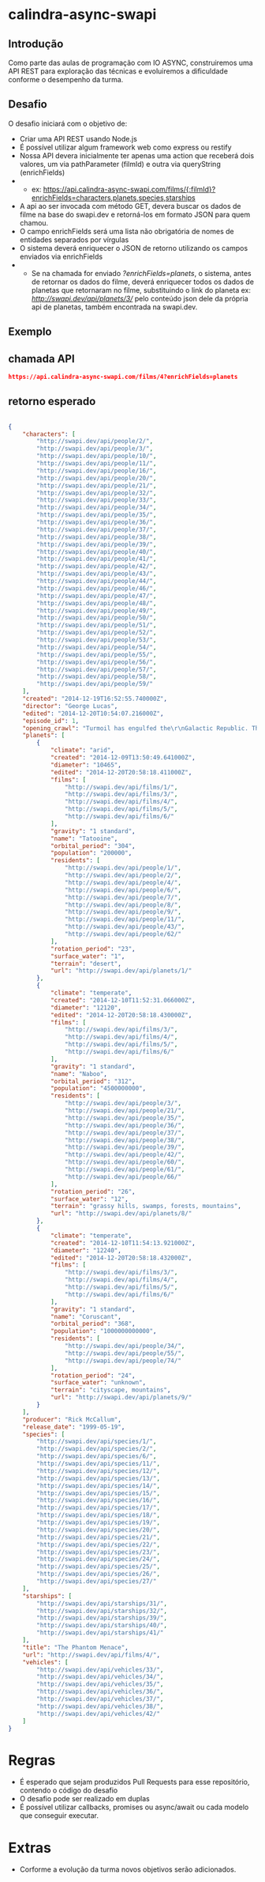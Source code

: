 # calindra-async-swapi

## Introdução

Como parte das aulas de programação com IO ASYNC, construiremos uma API REST para exploração das técnicas e evoluiremos a dificuldade conforme o desempenho da turma.

## Desafio

O desafio iniciará com o objetivo de: 

* Criar uma API REST usando Node.js
* É possível utilizar algum framework web como express ou restify
* Nossa API devera inicialmente ter apenas uma action que receberá dois valores, um via pathParameter (filmId) e outra via queryString (enrichFields)
* * ex: https://api.calindra-async-swapi.com/films/{:filmId}?enrichFields=characters,planets,species,starships
* A api ao ser invocada com método GET, devera buscar os dados de filme na base do swapi.dev e retorná-los em formato JSON para quem chamou.
* O campo enrichFields será uma lista não obrigatória de nomes de entidades separados por vírgulas
* O sistema deverá enriquecer o JSON de retorno utilizando os campos enviados via enrichFields
* * Se na chamada for enviado _?enrichFields=planets_, o sistema, antes de retornar os dados do filme, deverá enriquecer todos os dados de planetas que retornaram no filme, substituindo o link do planeta ex: _http://swapi.dev/api/planets/3/_ pelo conteúdo json dele da própria api de planetas, também encontrada na swapi.dev.


## Exemplo

## chamada API

```json
https://api.calindra-async-swapi.com/films/4?enrichFields=planets
```

## retorno esperado

```json

{
    "characters": [
        "http://swapi.dev/api/people/2/",
        "http://swapi.dev/api/people/3/",
        "http://swapi.dev/api/people/10/",
        "http://swapi.dev/api/people/11/",
        "http://swapi.dev/api/people/16/",
        "http://swapi.dev/api/people/20/",
        "http://swapi.dev/api/people/21/",
        "http://swapi.dev/api/people/32/",
        "http://swapi.dev/api/people/33/",
        "http://swapi.dev/api/people/34/",
        "http://swapi.dev/api/people/35/",
        "http://swapi.dev/api/people/36/",
        "http://swapi.dev/api/people/37/",
        "http://swapi.dev/api/people/38/",
        "http://swapi.dev/api/people/39/",
        "http://swapi.dev/api/people/40/",
        "http://swapi.dev/api/people/41/",
        "http://swapi.dev/api/people/42/",
        "http://swapi.dev/api/people/43/",
        "http://swapi.dev/api/people/44/",
        "http://swapi.dev/api/people/46/",
        "http://swapi.dev/api/people/47/",
        "http://swapi.dev/api/people/48/",
        "http://swapi.dev/api/people/49/",
        "http://swapi.dev/api/people/50/",
        "http://swapi.dev/api/people/51/",
        "http://swapi.dev/api/people/52/",
        "http://swapi.dev/api/people/53/",
        "http://swapi.dev/api/people/54/",
        "http://swapi.dev/api/people/55/",
        "http://swapi.dev/api/people/56/",
        "http://swapi.dev/api/people/57/",
        "http://swapi.dev/api/people/58/",
        "http://swapi.dev/api/people/59/"
    ],
    "created": "2014-12-19T16:52:55.740000Z",
    "director": "George Lucas",
    "edited": "2014-12-20T10:54:07.216000Z",
    "episode_id": 1,
    "opening_crawl": "Turmoil has engulfed the\r\nGalactic Republic. The taxation\r\nof trade routes to outlying star\r\nsystems is in dispute.\r\n\r\nHoping to resolve the matter\r\nwith a blockade of deadly\r\nbattleships, the greedy Trade\r\nFederation has stopped all\r\nshipping to the small planet\r\nof Naboo.\r\n\r\nWhile the Congress of the\r\nRepublic endlessly debates\r\nthis alarming chain of events,\r\nthe Supreme Chancellor has\r\nsecretly dispatched two Jedi\r\nKnights, the guardians of\r\npeace and justice in the\r\ngalaxy, to settle the conflict....",
    "planets": [
        {
            "climate": "arid",
            "created": "2014-12-09T13:50:49.641000Z",
            "diameter": "10465",
            "edited": "2014-12-20T20:58:18.411000Z",
            "films": [
                "http://swapi.dev/api/films/1/",
                "http://swapi.dev/api/films/3/",
                "http://swapi.dev/api/films/4/",
                "http://swapi.dev/api/films/5/",
                "http://swapi.dev/api/films/6/"
            ],
            "gravity": "1 standard",
            "name": "Tatooine",
            "orbital_period": "304",
            "population": "200000",
            "residents": [
                "http://swapi.dev/api/people/1/",
                "http://swapi.dev/api/people/2/",
                "http://swapi.dev/api/people/4/",
                "http://swapi.dev/api/people/6/",
                "http://swapi.dev/api/people/7/",
                "http://swapi.dev/api/people/8/",
                "http://swapi.dev/api/people/9/",
                "http://swapi.dev/api/people/11/",
                "http://swapi.dev/api/people/43/",
                "http://swapi.dev/api/people/62/"
            ],
            "rotation_period": "23",
            "surface_water": "1",
            "terrain": "desert",
            "url": "http://swapi.dev/api/planets/1/"
        },
        {
            "climate": "temperate",
            "created": "2014-12-10T11:52:31.066000Z",
            "diameter": "12120",
            "edited": "2014-12-20T20:58:18.430000Z",
            "films": [
                "http://swapi.dev/api/films/3/",
                "http://swapi.dev/api/films/4/",
                "http://swapi.dev/api/films/5/",
                "http://swapi.dev/api/films/6/"
            ],
            "gravity": "1 standard",
            "name": "Naboo",
            "orbital_period": "312",
            "population": "4500000000",
            "residents": [
                "http://swapi.dev/api/people/3/",
                "http://swapi.dev/api/people/21/",
                "http://swapi.dev/api/people/35/",
                "http://swapi.dev/api/people/36/",
                "http://swapi.dev/api/people/37/",
                "http://swapi.dev/api/people/38/",
                "http://swapi.dev/api/people/39/",
                "http://swapi.dev/api/people/42/",
                "http://swapi.dev/api/people/60/",
                "http://swapi.dev/api/people/61/",
                "http://swapi.dev/api/people/66/"
            ],
            "rotation_period": "26",
            "surface_water": "12",
            "terrain": "grassy hills, swamps, forests, mountains",
            "url": "http://swapi.dev/api/planets/8/"
        },
        {
            "climate": "temperate",
            "created": "2014-12-10T11:54:13.921000Z",
            "diameter": "12240",
            "edited": "2014-12-20T20:58:18.432000Z",
            "films": [
                "http://swapi.dev/api/films/3/",
                "http://swapi.dev/api/films/4/",
                "http://swapi.dev/api/films/5/",
                "http://swapi.dev/api/films/6/"
            ],
            "gravity": "1 standard",
            "name": "Coruscant",
            "orbital_period": "368",
            "population": "1000000000000",
            "residents": [
                "http://swapi.dev/api/people/34/",
                "http://swapi.dev/api/people/55/",
                "http://swapi.dev/api/people/74/"
            ],
            "rotation_period": "24",
            "surface_water": "unknown",
            "terrain": "cityscape, mountains",
            "url": "http://swapi.dev/api/planets/9/"
        }
    ],
    "producer": "Rick McCallum",
    "release_date": "1999-05-19",
    "species": [
        "http://swapi.dev/api/species/1/",
        "http://swapi.dev/api/species/2/",
        "http://swapi.dev/api/species/6/",
        "http://swapi.dev/api/species/11/",
        "http://swapi.dev/api/species/12/",
        "http://swapi.dev/api/species/13/",
        "http://swapi.dev/api/species/14/",
        "http://swapi.dev/api/species/15/",
        "http://swapi.dev/api/species/16/",
        "http://swapi.dev/api/species/17/",
        "http://swapi.dev/api/species/18/",
        "http://swapi.dev/api/species/19/",
        "http://swapi.dev/api/species/20/",
        "http://swapi.dev/api/species/21/",
        "http://swapi.dev/api/species/22/",
        "http://swapi.dev/api/species/23/",
        "http://swapi.dev/api/species/24/",
        "http://swapi.dev/api/species/25/",
        "http://swapi.dev/api/species/26/",
        "http://swapi.dev/api/species/27/"
    ],
    "starships": [
        "http://swapi.dev/api/starships/31/",
        "http://swapi.dev/api/starships/32/",
        "http://swapi.dev/api/starships/39/",
        "http://swapi.dev/api/starships/40/",
        "http://swapi.dev/api/starships/41/"
    ],
    "title": "The Phantom Menace",
    "url": "http://swapi.dev/api/films/4/",
    "vehicles": [
        "http://swapi.dev/api/vehicles/33/",
        "http://swapi.dev/api/vehicles/34/",
        "http://swapi.dev/api/vehicles/35/",
        "http://swapi.dev/api/vehicles/36/",
        "http://swapi.dev/api/vehicles/37/",
        "http://swapi.dev/api/vehicles/38/",
        "http://swapi.dev/api/vehicles/42/"
    ]
}

```

# Regras

* É esperado que sejam produzidos Pull Requests para esse repositório, contendo o código do desafio
* O desafio pode ser realizado em duplas
* É possível utilizar callbacks, promises ou async/await ou cada modelo que conseguir executar.

# Extras

* Corforme a evolução da turma novos objetivos serão adicionados.

